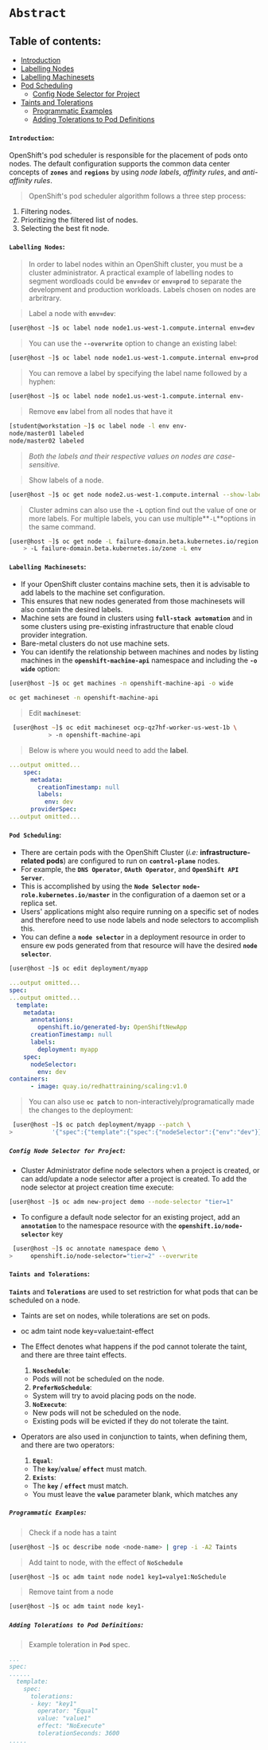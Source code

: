 # **`Abstract`**

## **Table of contents**:
  - [Introduction](#introduction)
  - [Labelling Nodes](#labelling-nodes)
  - [Labelling Machinesets](#labelling-machinesets)
  - [Pod Scheduling](#pod-scheduling)
    - [Config Node Selector for Project](#config-node-selector-for-project)
  - [Taints and Tolerations](#taits-and-tolerations)
    - [Programmatic Examples](#programmatic-examples)
    - [Adding Tolerations to Pod Definitions](#adding-tolerations-to-pod-definition)
 
#### **`Introduction`**:

OpenShift's pod scheduler is responsible for the placement of pods onto nodes. The default configuration supports the common data center concepts of **`zones`** and **`regions`** by using *node labels*, *affinity rules*, and *anti-affinity rules*.

> OpenShift's pod scheduler algorithm follows a three step process:

1. Filtering nodes.
2. Prioritizing the filtered list of nodes.
3. Selecting the best fit node.


#### **`Labelling Nodes`**:

> In order to label nodes within an OpenShift cluster, you must be a cluster administrator. A practical example of labelling nodes to segment wordloads could be **`env=dev`** or **`env=prod`** to separate the development and production workloads. Labels chosen on nodes are arbritrary.

> Label a node with **`env=dev`**:

```zsh
[user@host ~]$ oc label node node1.us-west-1.compute.internal env=dev
```

> You can use the **`--overwrite`** option to change an existing label:

```zsh
[user@host ~]$ oc label node node1.us-west-1.compute.internal env=prod --overwrite
```

> You can remove a label by specifying the label name followed by a hyphen:

```zsh
[user@host ~]$ oc label node node1.us-west-1.compute.internal env-
```

> Remove **`env`** label from all nodes that have it 
```zsh
[student@workstation ~]$ oc label node -l env env- 
node/master01 labeled
node/master02 labeled
```
> *Both the labels and their respective values on nodes are case-sensitive.*

> Show labels of a node.

```zsh
[user@host ~]$ oc get node node2.us-west-1.compute.internal --show-labels 
```

>  Cluster admins can also use the **`-L`** option find out the value of one or more labels. For multiple labels, you can use multiple**` -L `**options in the same command.

```zsh
[user@host ~]$ oc get node -L failure-domain.beta.kubernetes.io/region \ 
    > -L failure-domain.beta.kubernetes.io/zone -L env
```

#### **`Labelling Machinesets`**:

- If your OpenShift cluster contains machine sets, then it is advisable to add labels to the machine set configuration. 
- This ensures that new nodes generated from those machinesets will also contain the desired labels.
-  Machine sets are found in clusters using **`full-stack automation`** and in some clusters using pre-existing infrastructure that enable cloud provider integration. 
- Bare-metal clusters do not use machine sets.
- You can identify the relationship between machines and nodes by listing machines in the **`openshift-machine-api`** namespace and including the **`-o wide`** option:

```zsh
[user@host ~]$ oc get machines -n openshift-machine-api -o wide
```
```zsh
oc get machineset -n openshift-machine-api
```

> Edit **`machineset`**:

```zsh
 [user@host ~]$ oc edit machineset ocp-qz7hf-worker-us-west-1b \
           > -n openshift-machine-api
 ```

> Below is where you would need to add the **label**.

```yaml 
...output omitted...
    spec:
      metadata:
        creationTimestamp: null
        labels:
          env: dev
      providerSpec:
...output omitted...
```


#### **`Pod Scheduling`**:

- There are certain pods with the OpenShift Cluster (*i.e:* **infrastructure-related pods**) are configured to run on **`control-plane`** nodes.
- For example, the **`DNS Operator`**, **`OAuth Operator`**, and **`OpenShift API Server`**. 
- This is accomplished by using the **`Node Selector`** **`node-role.kubernetes.io/master`** in the configuration of a daemon set or a replica set.
- Users' applications might also require running on a specific set of nodes and therefore need to use node labels and node selectors to accomplish this.
- You can define a **`node selector`** in a deployment resource in order to ensure ew pods generated from that resource will have the desired **`node selector`**. 

```zsh
[user@host ~]$ oc edit deployment/myapp
```

```yaml 
...output omitted...
spec:
...output omitted...
  template:
    metadata:
      annotations:
        openshift.io/generated-by: OpenShiftNewApp
      creationTimestamp: null
      labels:
        deployment: myapp
    spec:
      nodeSelector:
        env: dev
containers:
      - image: quay.io/redhattraining/scaling:v1.0
```

> You can also use **`oc patch`** to non-interactively/programatically made the changes to the deployment:

```zsh
 [user@host ~]$ oc patch deployment/myapp --patch \
>           '{"spec":{"template":{"spec":{"nodeSelector":{"env":"dev"}}}}}'
```

##### **`Config Node Selector for Project`**:

- Cluster Administrator define node selectors when a project is created, or can add/update a node selector after a project is created. To add the node selector at project creation time execute:

```zsh
[user@host ~]$ oc adm new-project demo --node-selector "tier=1"
```
- To configure a default node selector for an existing project, add an **`annotation`** to the namespace resource with the **`openshift.io/node-selector`** key

```zsh
 [user@host ~]$ oc annotate namespace demo \
>     openshift.io/node-selector="tier=2" --overwrite
```

#### **`Taints and Tolerations`**:

**`Taints`** and **`Tolerations`** are used to set restriction for what pods that can be scheduled on a node. 
- Taints are set on nodes, while tolerations are set on pods.
- oc adm taint node key=value:taint-effect
- The Effect denotes what happens if the pod cannot tolerate the taint, and there are three taint effects.
  1. **`Noschedule`**: 
    - Pods will not be scheduled on the node.
  2. **`PreferNoSchedule`**: 
    - System will try to avoid placing pods on the node.
  3. **`NoExecute`**: 
    - New pods will not be scheduled on the node. 
    - Existing pods will be evicted if they do not tolerate the taint.

- Operators are also used in conjunction to taints, when defining them, and there are two operators:
  1. **`Equal`**:   
    - The **`key`**/**`value`**/ **`effect`** must match. 
  2. **`Exists`**:
    - The **`key`** / **`effect`** must match. 
    - You must leave the **`value`** parameter blank, which matches any

##### **`Programmatic Examples`**:

> Check if a node has a taint

```zsh
[user@host ~]$ oc describe node <node-name> | grep -i -A2 Taints
```

> Add taint to node, with the effect of **`NoSchedule`**

```zsh
[user@host ~]$ oc adm taint node node1 key1=valye1:NoSchedule
```

> Remove taint from a node

```zsh
[user@host ~]$ oc adm taint node key1-
```

##### **`Adding Tolerations to Pod Definitions`**:

> Example toleration in **`Pod`** spec.

```yaml 
...
spec:
......
  template:
    spec:
      tolerations:
      - key: "key1"
        operator: "Equal"
        value: "value1"
        effect: "NoExecute"
        tolerationSeconds: 3600
.....         
```









